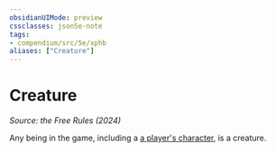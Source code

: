 ```yaml
---
obsidianUIMode: preview
cssclasses: json5e-note
tags:
- compendium/src/5e/xphb
aliases: ["Creature"]
---
```

# Creature
*Source: the Free Rules (2024)* 

Any being in the game, including a [a player's character](rules/variant-rules/player-character-xphb.md), is a creature.